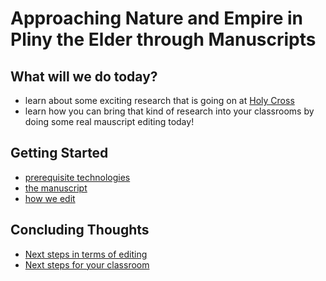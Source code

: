 # Approaching Nature and Empire in Pliny the Elder through Manuscripts 

## What will we do today?
- learn about some exciting research that is going on at [Holy Cross](http://hcmid.github.io/)
- learn how you can bring that kind of research into your classrooms by doing some real mauscript editing today!

## Getting Started ##
- [prerequisite technologies](setup)
- [the manuscript](Pliny)
- [how we edit](editions)

## Concluding Thoughts ##
- [Next steps in terms of editing](total)
- [Next steps for your classroom](resources)

